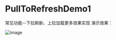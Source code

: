 # PullToRefreshDemo1
常见功能--下拉刷新、上拉加载更多效果实现
演示效果：

![image](https://github.com/JustRight815/PullToRefreshDemo1/blob/master/screenshot/show.gif ) 
